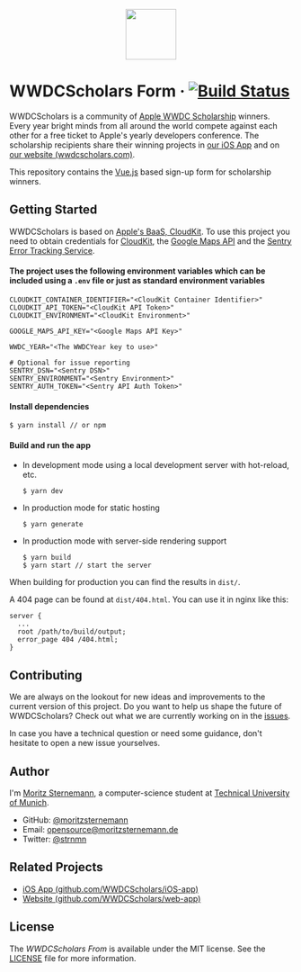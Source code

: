 <p align="center"><a href="https://wwdcscholars.com" target="_blank"><img width="90" height="90" src="https://raw.githubusercontent.com/WWDCScholars/web-form/master/.github/logo.png"></a></p>

# WWDCScholars Form &middot; [![Build Status](https://travis-ci.org/WWDCScholars/web-form.svg)](https://travis-ci.org/WWDCScholars/web-form)
WWDCScholars is a community of [Apple WWDC Scholarship](https://developer.apple.com/wwdc/scholarships/) winners. Every year bright minds from all around the world compete against each other for a free ticket to Apple's yearly developers conference. The scholarship recipients share their winning projects in [our iOS App](https://itunes.apple.com/us/app/scholars-of-wwdc/id999731893?mt=8) and on [our website (wwdcscholars.com)](https://wwdcscholars.com).

This repository contains the [Vue.js](https://vuejs.org) based sign-up form for scholarship winners.

## Getting Started
WWDCScholars is based on [Apple's BaaS, CloudKit](https://developer.apple.com/icloud/cloudkit/). To use this project you need to obtain credentials for [CloudKit](https://developer.apple.com/library/content/documentation/DataManagement/Conceptual/CloudKitQuickStart/Introduction/Introduction.html#//apple_ref/doc/uid/TP40014987), the [Google Maps API](https://developers.google.com/maps/) and the [Sentry Error Tracking Service](https://sentry.io/).

#### The project uses the following environment variables which can be included using a `.env` file or just as standard environment variables
```
CLOUDKIT_CONTAINER_IDENTIFIER="<CloudKit Container Identifier>"
CLOUDKIT_API_TOKEN="<CloudKit API Token>"
CLOUDKIT_ENVIRONMENT="<CloudKit Environment>"

GOOGLE_MAPS_API_KEY="<Google Maps API Key>"

WWDC_YEAR="<The WWDCYear key to use>"

# Optional for issue reporting
SENTRY_DSN="<Sentry DSN>"
SENTRY_ENVIRONMENT="<Sentry Environment>"
SENTRY_AUTH_TOKEN="<Sentry API Auth Token>"
```

#### Install dependencies
```
$ yarn install // or npm
```

#### Build and run the app
- In development mode using a local development server with hot-reload, etc.
  ```
  $ yarn dev
  ```
- In production mode for static hosting
  ```
  $ yarn generate
  ```
- In production mode with server-side rendering support
  ```
  $ yarn build
  $ yarn start // start the server
  ```
When building for production you can find the results in `dist/`.

A 404 page can be found at `dist/404.html`. You can use it in nginx like this:
```
server {
  ...
  root /path/to/build/output;
  error_page 404 /404.html;
}
```

## Contributing
We are always on the lookout for new ideas and improvements to the current version of this project. Do you want to help us shape the future of WWDCScholars? Check out what we are currently working on in the [issues](https://github.com/WWDCScholars/web-form/issues).

In case you have a technical question or need some guidance, don't hesitate to open a new issue yourselves.

## Author
I'm [Moritz Sternemann](https://github.com/moritzsternemann), a computer-science student at [Technical University of Munich](https://www.tum.de/).
- GitHub: [@moritzsternemann](https://github.com/moritzsternemann)
- Email: [opensource@moritzsternemann.de](mailto:opensource@moritzsternemann.de)
- Twitter: [@strnmn](https://twitter.com/strnmn)

## Related Projects
- [iOS App (github.com/WWDCScholars/iOS-app)](https://github.com/WWDCScholars/iOS-app)
- [Website (github.com/WWDCScholars/web-app)](https://github.com/WWDCScholars/web-app)

## License
The *WWDCScholars From* is available under the MIT license. See the [LICENSE](https://github.com/WWDCScholars/web-form/blob/master/LICENSE) file for more information.
